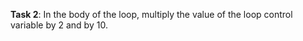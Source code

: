**Task 2**: In the body of the loop, multiply the value of the loop control variable by 2 and by 10.

